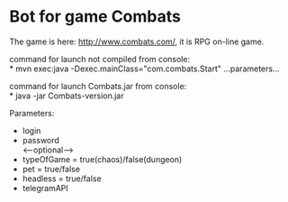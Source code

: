 # Bot for game Combats

The game is here: http://www.combats.com/, it is RPG on-line game.

command for launch not compiled from console: <br/>
     * mvn exec:java -Dexec.mainClass="com.combats.Start" ...parameters...
     
command for launch Combats.jar from console: <br/>
     * java -jar Combats-version.jar
     
Parameters:  
 - login  
 - password  
 <--optional-->  
 - typeOfGame = true(chaos)/false(dungeon)  
 - pet = true/false  
 - headless = true/false  
 - telegramAPI  
